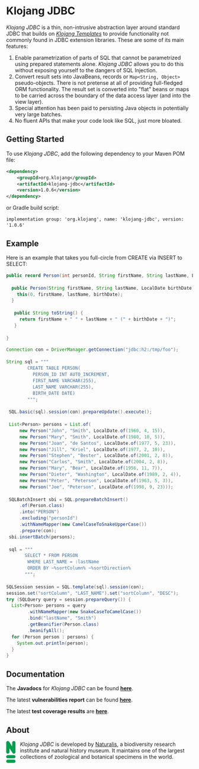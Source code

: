 # Klojang JDBC

<i>Klojang JDBC</i> is a thin, non-intrusive abstraction layer around standard JDBC that builds
on <i>[Klojang Templates](https://github.com/klojang4j/klojang-templates)</i> to provide
functionality not commonly found in JDBC extension
libraries. These are some of its main features:

1. Enable parametrization of parts of SQL that cannot be parametrized using prepared
   statements alone. <i>Klojang JDBC</i> allows you to do this without exposing yourself
   to the dangers of SQL Injection.
2. Convert result sets into JavaBeans, records or `Map<String, Object>` pseudo-objects.
   There is not pretense at all of providing full-fledged ORM functionality. The result
   set is converted into "flat" beans or maps to be carried across the boundary of the
   data access layer (and into the view layer).
3. Special attention has been paid to persisting Java objects in potentially very large
   batches.
4. No fluent APIs that make your code look like SQL, just more bloated.

## Getting Started

To use <i>Klojang JDBC</i>, add the following dependency to your Maven POM file:

```xml
<dependency>
    <groupId>org.klojang</groupId>
    <artifactId>klojang-jdbc</artifactId>
    <version>1.0.6</version>
</dependency>
```

or Gradle build script:

```
implementation group: 'org.klojang', name: 'klojang-jdbc', version: '1.0.6'
```

## Example

Here is an example that takes you full-circle from CREATE via INSERT to SELECT:

```java
public record Person(int personId, String firstName, String lastName, LocalDate birthDate) {
  
  public Person(String firstName, String lastName, LocalDate birthDate) {
    this(0, firstName, lastName, birthDate);
  }
  
   public String toString() {
     return firstName + " " + lastName + " (" + birthDate + ")";
   }
   
}
```

```java
Connection con = DriverManager.getConnection("jdbc:h2:/tmp/foo");

String sql = """
        CREATE TABLE PERSON(
          PERSON_ID INT AUTO_INCREMENT, 
          FIRST_NAME VARCHAR(255),
          LAST_NAME VARCHAR(255),
          BIRTH_DATE DATE)
        """;

 SQL.basic(sql).session(con).prepareUpdate().execute();
 
 List<Person> persons = List.of(
     new Person("John", "Smith", LocalDate.of(1960, 4, 15)),
     new Person("Mary", "Smith", LocalDate.of(1980, 10, 5)),
     new Person("Joan", "de Santos", LocalDate.of(1977, 5, 23)),
     new Person("Jill", "Kriel", LocalDate.of(1977, 2, 10)),
     new Person("Stephen", "Bester", LocalDate.of(2001, 2, 8)),
     new Person("Carlos", "Smith", LocalDate.of(2004, 2, 8)),
     new Person("Mary", "Bear", LocalDate.of(1956, 11, 7)),
     new Person("Dieter", "Washington", LocalDate.of(1989, 2, 4)),
     new Person("Peter", "Peterson", LocalDate.of(1963, 5, 3)),
     new Person("Joe", "Peterson", LocalDate.of(1998, 9, 23)));
 
 SQLBatchInsert sbi = SQL.prepareBatchInsert()
     .of(Person.class)
     .into("PERSON")
     .excluding("personId")
     .withNameMapper(new CamelCaseToSnakeUpperCase())
     .prepare(con);
 sbi.insertBatch(persons);

 sql = """
       SELECT * FROM PERSON
        WHERE LAST_NAME = :lastName
        ORDER BY ~%sortColumn% ~%sortDirection%
       """;
 
SQLSession session = SQL.template(sql).session(con);
session.set("sortColumn", "LAST_NAME").set("sortColumn", "DESC");
try (SQLQuery query = session.prepareQuery()) {
  List<Person> persons = query
        .withNameMapper(new SnakeCaseToCamelCase())
        .bind("lastName", "Smith")
        .getBeanifier(Person.class)
        .beanifyAll();
  for (Person person : persons) {
    System.out.println(person);
  }
}
```

## Documentation

The **Javadocs** for <i>Klojang JDBC</i> can be
found **[here](https://klojang4j.github.io/klojang-jdbc/1/api)**.

The latest <b>vulnerabilities report</b> can be found
**[here](https://klojang4j.github.io/klojang-jdbc/1/vulnerabilities/dependency-check-report.html)**.

The latest **test coverage results**
are **[here](https://klojang4j.github.io/klojang-jdbc/1/coverage)**.

## About

<img src="docs/logo-groen.png" style="float:left;width:5%;padding:0 12px 12px 0"/>

<i>Klojang JDBC</i> is developed by [Naturalis](https://www.naturalis.nl/en), a
biodiversity research institute and natural history museum. It maintains one
of the largest collections of zoological and botanical specimens in the world.

